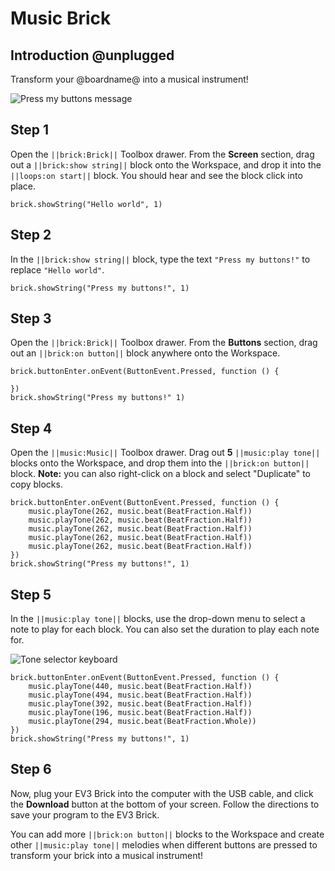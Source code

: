 # Music Brick

## Introduction @unplugged

Transform your @boardname@ into a musical instrument!

![Press my buttons message](/static/tutorials/music-brick/press-my-buttons.png)


## Step 1

Open the ``||brick:Brick||`` Toolbox drawer. From the **Screen** section, drag out a ``||brick:show string||`` block onto the Workspace, and drop it into the ``||loops:on start||`` block. You should hear and see the block click into place.

```blocks
brick.showString("Hello world", 1)
```

## Step 2

In the ``||brick:show string||`` block, type the text ``"Press my buttons!"`` to replace ``"Hello world"``.

```blocks
brick.showString("Press my buttons!", 1)
```

## Step 3

Open the ``||brick:Brick||`` Toolbox drawer. From the **Buttons** section, drag out an ``||brick:on button||`` block anywhere onto the Workspace.

```blocks
brick.buttonEnter.onEvent(ButtonEvent.Pressed, function () {

})
brick.showString("Press my buttons!" 1)
```

## Step 4

Open the ``||music:Music||`` Toolbox drawer. Drag out **5** ``||music:play tone||`` blocks onto the Workspace, and drop them into the ``||brick:on button||`` block. **Note:** you can also right-click on a block and select "Duplicate" to copy blocks.

```blocks
brick.buttonEnter.onEvent(ButtonEvent.Pressed, function () {
    music.playTone(262, music.beat(BeatFraction.Half))
    music.playTone(262, music.beat(BeatFraction.Half))
    music.playTone(262, music.beat(BeatFraction.Half))
    music.playTone(262, music.beat(BeatFraction.Half))
    music.playTone(262, music.beat(BeatFraction.Half))
})
brick.showString("Press my buttons!", 1)
```

## Step 5

In the ``||music:play tone||`` blocks, use the drop-down menu to select a note to play for each block.  You can also set the duration to play each note for.

![Tone selector keyboard](/static/tutorials/music-brick/play-tone-dropdown.png)

```blocks
brick.buttonEnter.onEvent(ButtonEvent.Pressed, function () {
    music.playTone(440, music.beat(BeatFraction.Half))
    music.playTone(494, music.beat(BeatFraction.Half))
    music.playTone(392, music.beat(BeatFraction.Half))
    music.playTone(196, music.beat(BeatFraction.Half))
    music.playTone(294, music.beat(BeatFraction.Whole))
})
brick.showString("Press my buttons!", 1)
```

## Step 6

Now, plug your EV3 Brick into the computer with the USB cable, and click the **Download** button at the bottom of your screen. Follow the directions to save your program to the EV3 Brick.

You can add more ``||brick:on button||`` blocks to the Workspace and create other ``||music:play tone||`` melodies when different buttons are pressed to transform your brick into a musical instrument!
 